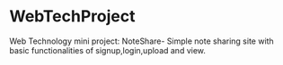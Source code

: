 # WebTechProject
Web Technology mini project:
NoteShare- Simple note sharing site with basic functionalities of signup,login,upload and view.

